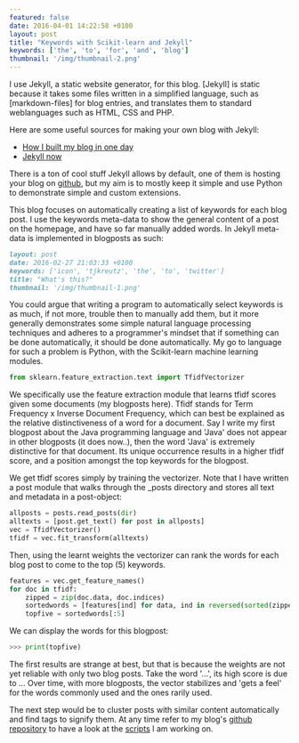```yaml
---
featured: false
date: 2016-04-01 14:22:58 +0100
layout: post
title: "Keywords with Scikit-learn and Jekyll"
keywords: ['the', 'to', 'for', 'and', 'blog']
thumbnail: '/img/thumbnail-2.png'
---
```


I use Jekyll, a static website generator, for this blog. [Jekyll] is static because it takes some files written in a simplified language, such as [markdown-files] for blog entries, and translates them to standard weblanguages such as HTML, CSS and PHP. 

Here are some useful sources for making your own blog with Jekyll:
+ [How I built my blog in one day](http://erjjones.github.io/blog/How-I-built-my-blog-in-one-day)
+ [Jekyll now](https://github.com/barryclark/jekyll-now)

There is a ton of cool stuff Jekyll allows by default, one of them is hosting your blog on [github](https://help.github.com/articles/using-jekyll-as-a-static-site-generator-with-github-pages/), but my aim is to mostly keep it simple and use Python to demonstrate simple and custom extensions.

This blog focuses on automatically creating a list of keywords for each blog post. I use the keywords meta-data to show the general content of a post on the homepage, and have so far manually added words. In Jekyll meta-data is implemented in blogposts as such:

```markdown
layout: post
date: 2016-02-27 21:03:33 +0100
keywords: ['icon', 'tjkreutz', 'the', 'to', 'twitter']
title: "What's this?"
thumbnail: '/img/thumbnail-1.png'
```
You could argue that writing a program to automatically select keywords is as much, if not more, trouble then to manually add them, but it more generally demonstrates some simple natural language processing techniques and adheres to a programmer's mindset that if something can be done automatically, it should be done automatically. My go to language for such a problem is Python, with the Scikit-learn machine learning modules.

```python
from sklearn.feature_extraction.text import TfidfVectorizer
```

We specifically use the feature extraction module that learns tfidf scores given some documents (my blogposts here). Tfidf stands for Term Frequency x Inverse Document Frequency, which can best be explained as the relative distinctiveness of a word for a document. Say I write my first blogpost about the Java programming language and 'Java' does not appear in other blogposts (it does now..), then the word 'Java' is extremely distinctive for that document. Its unique occurrence results in a higher tfidf score, and a position amongst the top keywords for the blogpost.

We get tfidf scores simply by training the vectorizer. Note that I have written a post module that walks through the _posts directory and stores all text and metadata in a post-object:

```python
allposts = posts.read_posts(dir)
alltexts = [post.get_text() for post in allposts]
vec = TfidfVectorizer()
tfidf = vec.fit_transform(alltexts)
```
Then, using the learnt weights the vectorizer can rank the words for each blog post to come to the top (5) keywords. 

```python
features = vec.get_feature_names()
for doc in tfidf:
    zipped = zip(doc.data, doc.indices)
    sortedwords = [features[ind] for data, ind in reversed(sorted(zipped))]
    topfive = sortedwords[:5]
```
We can display the words for this blogpost:
```python
>>> print(topfive)

```

The first results are strange at best, but that is because the weights are not yet reliable with only two blog posts. Take the word '...', its high score is due to ... Over time, with more blogposts, the vector stabilizes and 'gets a feel' for the words commonly used and the ones rarily used.

The next step would be to cluster posts with similar content automatically and find tags to signify them. At any time refer to my blog's [github repository](https://github.com/tjkreutz/tjkreutz.github.io) to have a look at the [scripts](https://github.com/tjkreutz/tjkreutz.github.io/tree/master/scripts) I am working on.
